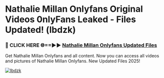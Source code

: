 # Nathalie Millan Onlyfans Original Videos 0nlyFans Leaked - Files Updated! (lbdzk)

<h3>🔴 CLICK HERE 🌐==►► <a href="https://tinyurl.com/2jnfzry5" rel="nofollow">Nathalie Millan Onlyfans Updated Files</a></h3>

Get Nathalie Millan Onlyfans and all content. Now you can access all videos and pictures of Nathalie Millan Onlyfans. New Updated Files 2025!

[![lbdzk](https://i.imgur.com/GyGTBgg.gif)](https://tinyurl.com/2jnfzry5)
